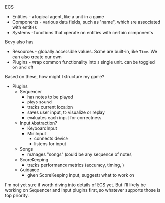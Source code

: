 ECS

- Entities - a logical agent, like a unit in a game
- Components - various data fields, such as "name", which are associated with entities
- Systems - functions that operate on entities with certain components

Bevy also has
- Resources - globally accessible values. Some are built-in, like `Time`. We can also create our own
- Plugins - wrap common functionality into a single unit. can be toggled on and off

Based on these, how might I structure my game?

- Plugins
  - Sequencer
    - has notes to be played
    - plays sound
    - tracks current location
    - saves user input, to visualize or replay
    - evaluates each input for correctness
  - Input Abstraction?
    - KeyboardInput
    - MidiInput
      - connects device
      - listens for input
  - Songs
    - manages "songs" (could be any sequence of notes)
  - ScoreKeeping
    - tracks performance metrics (accuracy, timing, )
  - Guidance
    - given ScoreKeeping input, suggests what to work on

I'm not yet sure if worth diving into details of ECS yet. But I'll likely be working on Sequencer and Input plugins first, so whatever supports those is top priority.

